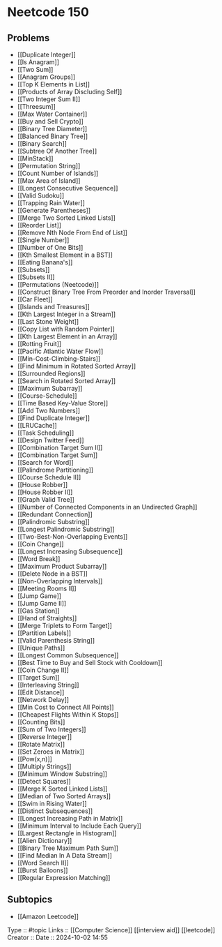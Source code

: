 # Neetcode 150

## Problems

- [[Duplicate Integer]]
- [[Is Anagram]]
- [[Two Sum]]
- [[Anagram Groups]]
- [[Top K Elements in List]]
- [[Products of Array Discluding Self]]
- [[Two Integer Sum II]]
- [[Threesum]]
- [[Max Water Container]]
- [[Buy and Sell Crypto]]
- [[Binary Tree Diameter]]
- [[Balanced Binary Tree]]
- [[Binary Search]]
- [[Subtree Of Another Tree]]
- [[MinStack]]
- [[Permutation String]]
- [[Count Number of Islands]]
- [[Max Area of Island]]
- [[Longest Consecutive Sequence]]
- [[Valid Sudoku]]
- [[Trapping Rain Water]]
- [[Generate Parentheses]]
- [[Merge Two Sorted Linked Lists]]
- [[Reorder List]]
- [[Remove Nth Node From End of List]]
- [[Single Number]]
- [[Number of One Bits]]
- [[Kth Smallest Element in a BST]]
- [[Eating Banana's]]
- [[Subsets]]
- [[Subsets II]]
- [[Permutations  (Neetcode)]]
- [[Construct Binary Tree From Preorder and Inorder Traversal]]
- [[Car Fleet]]
- [[Islands and Treasures]]
- [[Kth Largest Integer in a Stream]]
- [[Last Stone Weight]]
- [[Copy List with Random Pointer]]
- [[Kth Largest Element in an Array]]
- [[Rotting Fruit]]
- [[Pacific Atlantic Water Flow]]
- [[Min-Cost-Climbing-Stairs]]
- [[Find Minimum in Rotated Sorted Array]]
- [[Surrounded Regions]]
- [[Search in Rotated Sorted Array]]
- [[Maximum Subarray]]
- [[Course-Schedule]]
- [[Time Based Key-Value Store]]
- [[Add Two Numbers]]
- [[Find Duplicate Integer]]
- [[LRUCache]]
- [[Task Scheduling]]
- [[Design Twitter Feed]]
- [[Combination Target Sum II]]
- [[Combination Target Sum]]
- [[Search for Word]]
- [[Palindrome Partitioning]]
- [[Course Schedule II]]
- [[House Robber]]
- [[House Robber II]]
- [[Graph Valid Tree]]
- [[Number of Connected Components in an Undirected Graph]]
- [[Redundant Connection]]
- [[Palindromic Substring]]
- [[Longest Palindromic Substring]]
- [[Two-Best-Non-Overlapping Events]]
- [[Coin Change]]
- [[Longest Increasing Subsequence]]
- [[Word Break]]
- [[Maximum Product Subarray]]
- [[Delete Node in a BST]]
- [[Non-Overlapping Intervals]]
- [[Meeting Rooms II]]
- [[Jump Game]]
- [[Jump Game II]]
- [[Gas Station]]
- [[Hand of Straights]]
- [[Merge Triplets to Form Target]]
- [[Partition Labels]]
- [[Valid Parenthesis String]]
- [[Unique Paths]]
- [[Longest Common Subsequence]]
- [[Best Time to Buy and Sell Stock with Cooldown]]
- [[Coin Change II]]
- [[Target Sum]]
- [[Interleaving String]]
- [[Edit Distance]]
- [[Network Delay]]
- [[Min Cost to Connect All Points]]
- [[Cheapest Flights Within K Stops]]
- [[Counting Bits]]
- [[Sum of Two Integers]]
- [[Reverse Integer]]
- [[Rotate Matrix]]
- [[Set Zeroes in Matrix]]
- [[Pow(x,n)]]
- [[Multiply Strings]]
- [[Minimum Window Substring]]
- [[Detect Squares]]
- [[Merge K Sorted Linked Lists]]
- [[Median of Two Sorted Arrays]]
- [[Swim in Rising Water]]
- [[Distinct Subsequences]]
- [[Longest Increasing Path in Matrix]]
- [[Minimum Interval to Include Each Query]]
- [[Largest Rectangle in Histogram]]
- [[Alien Dictionary]]
- [[Binary Tree Maximum Path Sum]]
- [[Find Median In A Data Stream]]
- [[Word Search II]]
- [[Burst Balloons]]
- [[Regular Expression Matching]]
## Subtopics

- [[Amazon Leetcode]]


Type :: #topic
Links :: [[Computer Science]] [[interview aid]] [[leetcode]]
Creator ::
Date ::  2024-10-02 14:55
